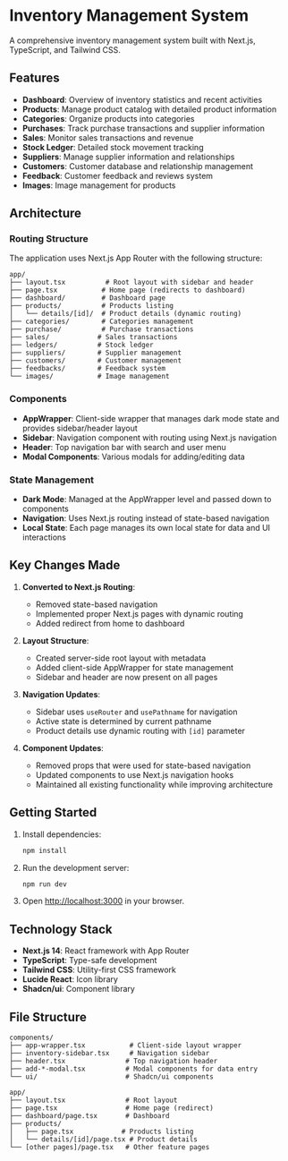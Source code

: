 # Inventory Management System

A comprehensive inventory management system built with Next.js, TypeScript, and Tailwind CSS.

## Features

- **Dashboard**: Overview of inventory statistics and recent activities
- **Products**: Manage product catalog with detailed product information
- **Categories**: Organize products into categories
- **Purchases**: Track purchase transactions and supplier information
- **Sales**: Monitor sales transactions and revenue
- **Stock Ledger**: Detailed stock movement tracking
- **Suppliers**: Manage supplier information and relationships
- **Customers**: Customer database and relationship management
- **Feedback**: Customer feedback and reviews system
- **Images**: Image management for products

## Architecture

### Routing Structure

The application uses Next.js App Router with the following structure:

```
app/
├── layout.tsx          # Root layout with sidebar and header
├── page.tsx           # Home page (redirects to dashboard)
├── dashboard/         # Dashboard page
├── products/          # Products listing
│   └── details/[id]/  # Product details (dynamic routing)
├── categories/        # Categories management
├── purchase/          # Purchase transactions
├── sales/            # Sales transactions
├── ledgers/          # Stock ledger
├── suppliers/        # Supplier management
├── customers/        # Customer management
├── feedbacks/        # Feedback system
└── images/           # Image management
```

### Components

- **AppWrapper**: Client-side wrapper that manages dark mode state and provides sidebar/header layout
- **Sidebar**: Navigation component with routing using Next.js navigation
- **Header**: Top navigation bar with search and user menu
- **Modal Components**: Various modals for adding/editing data

### State Management

- **Dark Mode**: Managed at the AppWrapper level and passed down to components
- **Navigation**: Uses Next.js routing instead of state-based navigation
- **Local State**: Each page manages its own local state for data and UI interactions

## Key Changes Made

1. **Converted to Next.js Routing**:

   - Removed state-based navigation
   - Implemented proper Next.js pages with dynamic routing
   - Added redirect from home to dashboard

2. **Layout Structure**:

   - Created server-side root layout with metadata
   - Added client-side AppWrapper for state management
   - Sidebar and header are now present on all pages

3. **Navigation Updates**:

   - Sidebar uses `useRouter` and `usePathname` for navigation
   - Active state is determined by current pathname
   - Product details use dynamic routing with `[id]` parameter

4. **Component Updates**:
   - Removed props that were used for state-based navigation
   - Updated components to use Next.js navigation hooks
   - Maintained all existing functionality while improving architecture

## Getting Started

1. Install dependencies:

   ```bash
   npm install
   ```

2. Run the development server:

   ```bash
   npm run dev
   ```

3. Open [http://localhost:3000](http://localhost:3000) in your browser.

## Technology Stack

- **Next.js 14**: React framework with App Router
- **TypeScript**: Type-safe development
- **Tailwind CSS**: Utility-first CSS framework
- **Lucide React**: Icon library
- **Shadcn/ui**: Component library

## File Structure

```
components/
├── app-wrapper.tsx           # Client-side layout wrapper
├── inventory-sidebar.tsx     # Navigation sidebar
├── header.tsx               # Top navigation header
├── add-*-modal.tsx          # Modal components for data entry
└── ui/                      # Shadcn/ui components

app/
├── layout.tsx               # Root layout
├── page.tsx                 # Home page (redirect)
├── dashboard/page.tsx       # Dashboard
├── products/
│   ├── page.tsx            # Products listing
│   └── details/[id]/page.tsx # Product details
└── [other pages]/page.tsx   # Other feature pages
```
